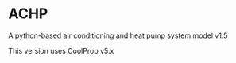# ACHP
A python-based air conditioning and heat pump system model v1.5

This version uses CoolProp v5.x


